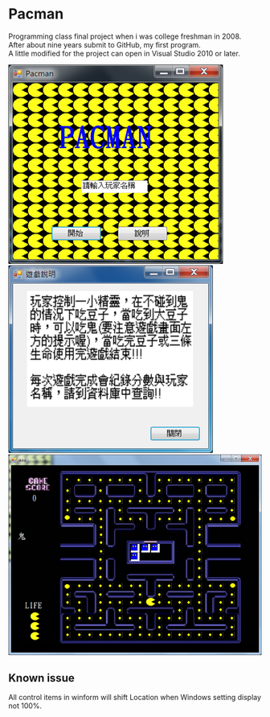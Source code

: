 # Pacman
Programming class final project when i was college freshman in 2008.  
After about nine years submit to GitHub, my first program.  
A little modified for the project can open in Visual Studio 2010 or later.  
  
![alt tag](https://raw.githubusercontent.com/howard10335/Pacman/master/Home.png)
![alt tag](https://raw.githubusercontent.com/howard10335/Pacman/master/Instructions.png)
![alt tag](https://raw.githubusercontent.com/howard10335/Pacman/master/GamePage.png)
## Known issue
All control items in winform will shift Location when Windows setting display not 100%.